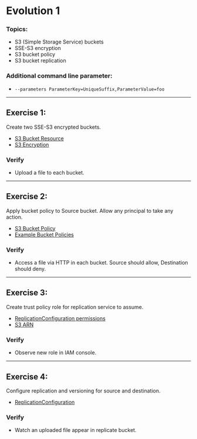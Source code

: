 # Evolution 1

### Topics:
- S3 (Simple Storage Service) buckets
- SSE-S3 encryption
- S3 bucket policy
- S3 bucket replication

### Additional command line parameter: 
- ```--parameters ParameterKey=UniqueSuffix,ParameterValue=foo```

---

## Exercise 1: 
Create two SSE-S3 encrypted buckets.
- [S3 Bucket Resource](https://docs.aws.amazon.com/AWSCloudFormation/latest/UserGuide/aws-properties-s3-bucket.html)
- [S3 Encryption](https://docs.aws.amazon.com/AWSCloudFormation/latest/UserGuide/aws-properties-s3-bucket-serversideencryptionbydefault.html)

### Verify
- Upload a file to each bucket.

---

## Exercise 2: 
Apply bucket policy to Source bucket. Allow any principal to take any action.
- [S3 Bucket Policy](https://docs.aws.amazon.com/AWSCloudFormation/latest/UserGuide/aws-properties-s3-policy.html)
- [Example Bucket Policies](https://docs.aws.amazon.com/AmazonS3/latest/dev/example-bucket-policies.html)

### Verify 
- Access a file via HTTP in each bucket. Source should allow, Destination should deny.

---

## Exercise 3: 
Create trust policy role for replication service to assume.
- [ReplicationConfiguration permissions](https://docs.aws.amazon.com/AmazonS3/latest/dev/setting-repl-config-perm-overview.html)
- [S3 ARN](https://docs.aws.amazon.com/AmazonS3/latest/dev/s3-arn-format.html)

### Verify 
- Observe new role in IAM console.

---

## Exercise 4: 
Configure replication and versioning for source and destination.
- [ReplicationConfiguration](https://docs.aws.amazon.com/AWSCloudFormation/latest/UserGuide/aws-properties-s3-bucket-replicationconfiguration.html)

### Verify 
- Watch an uploaded file appear in replicate bucket.